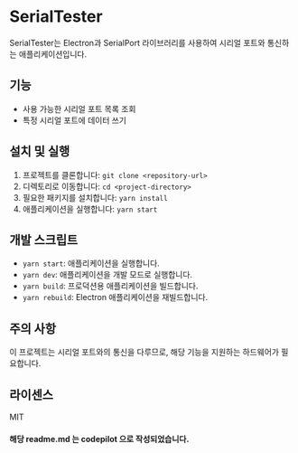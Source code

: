 # SerialTester

SerialTester는 Electron과 SerialPort 라이브러리를 사용하여 시리얼 포트와 통신하는 애플리케이션입니다.

## 기능

- 사용 가능한 시리얼 포트 목록 조회
- 특정 시리얼 포트에 데이터 쓰기

## 설치 및 실행

1. 프로젝트를 클론합니다: `git clone <repository-url>`
2. 디렉토리로 이동합니다: `cd <project-directory>`
3. 필요한 패키지를 설치합니다: `yarn install`
4. 애플리케이션을 실행합니다: `yarn start`

## 개발 스크립트

- `yarn start`: 애플리케이션을 실행합니다.
- `yarn dev`: 애플리케이션을 개발 모드로 실행합니다.
- `yarn build`: 프로덕션용 애플리케이션을 빌드합니다.
- `yarn rebuild`: Electron 애플리케이션을 재빌드합니다.

## 주의 사항

이 프로젝트는 시리얼 포트와의 통신을 다루므로, 해당 기능을 지원하는 하드웨어가 필요합니다.

## 라이센스

MIT

#### 해당 readme.md 는 codepilot 으로 작성되었습니다.